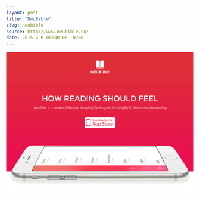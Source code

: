 ```yaml
---
layout: post
title: "NeuBible"
slug: neubible
source: http://www.neubible.co/
date: 2015-4-6 00:00:00 -0700
---
```


<img src="/screenshots/neubible.jpg">
